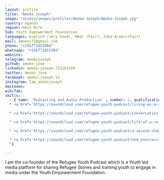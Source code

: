 ```yaml
---
layout: profile
title: "Amoko Joseph"
image: "assets/images/profiles/Amoko-Joseph/Amoko-Joseph.jpg"
country: Uganda
region: West Nile
hub: Youth Empowerment Foundation
languages: English (very Good), MAdi (Fair), Juba Arabic(Fair)
mail: amokoj72@gmail.com
phone: "+256771651904"
whatsapp: "+256771651904"
website: 
telegram: Amokojoseph
github: amoko_jose
linkedin: amoko-joseph-7331b3249
twitter: Amoko_jose
facebook: amoko.joseph.52
instagram: Iam_amokojoseph
mastodon: 
wikifab: 
skills:
  - { name: 'Podcasting and Audio Productiom' , number: 1, qualification: "
  * <a href='https://soundcloud.com/refugee-youth-podcast/living-as-a-refugee-in-a-refugee-camp-in-uganda?si=34e5ad1e90ea44e09f5d16e7eec9d42e'>Life of a Refugee</a>

  * <a href='https://soundcloud.com/refugee-youth-podcast/conversation-with-youth-protection-officer-unhcr?si=adeb91e64f6f4dd2a2dd90d369643ea0&utm_source=clipboard&utm_medium=text&utm_campaign=social_sharing'>Interview with UNHCR Senior Protecttion associate </a>

  * <a href='https://soundcloud.com/refugee-youth-podcast/life-of-a-refugee-mother-as-a-refugee-in-a-refugee-settlement-in-uganda?si=ec12cfa2274c4a249c52abff77a10968&utm_source=clipboard&utm_medium=text&utm_campaign=social_sharing'>Life of a mother in a refugee camp</a>

  * <a href='https://soundcloud.com/refugee-youth-podcast/a-second-chance-to-education?si=dc0b3dcae2ff4a3980dba0dcf9d5f1cc&utm_source=clipboard&utm_medium=text&utm_campaign=social_sharing'>A second chance Drama</a>

  * <a href='https://soundcloud.com/refugee-youth-podcast?utm_source=clipboard&utm_medium=text&utm_campaign=social_sharing'>The refugee Youth Podcast</a>
  "}

---
```

I am the co-founder of the Refugee Youth Podcast which is a Youth led media platform for sharing Refugee Stories and training youth to engage in media under the Youth Empowerment Foundation.